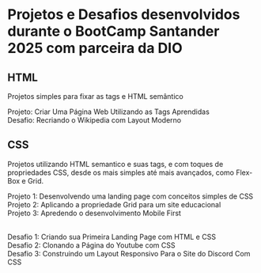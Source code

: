 <h1> Projetos e Desafios desenvolvidos durante o BootCamp Santander 2025 com parceira da DIO </h1>

<h2> HTML </h2>
<p> Projetos simples para fixar as tags e HTML semântico</p>

Projeto: Criar Uma Página Web Utilizando as Tags Aprendidas <br>
Desafio: Recriando o Wikipedia com Layout Moderno

<h2> CSS </h2>
<p> Projetos utilizando HTML semantico e suas tags, e com toques de propriedades CSS, desde os mais simples até mais avançados, como Flex-Box e Grid.</p>

Projeto 1: Desenvolvendo uma landing page com conceitos simples de CSS <br>
Projeto 2: Aplicando a propriedade Grid para um site educacional <br>
Projeto 3: Apredendo o desenvolvimento Mobile First <br> <br>

Desafio 1: Criando sua Primeira Landing Page com HTML e CSS <br>
Desafio 2: Clonando a Página do Youtube com CSS <br>
Desafio 3: Construindo um Layout Responsivo Para o Site do Discord Com CSS <br>

